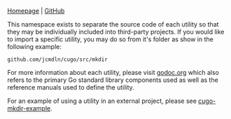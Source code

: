[Homepage](https://cugo.io) | [GitHub](https://github.com/jcmdln/cugo)


This namespace exists to separate the source code of each utility so
that they may be individually included into third-party projects. If you
would like to import a specific utility, you may do so from it's folder
as show in the following example:

    github.com/jcmdln/cugo/src/mkdir

For more information about each utility, please visit
[godoc.org](https://godoc.org/github.com/jcmdln/cugo/src) which also
refers to the primary Go standard library components used as well as the
reference manuals used to define the utility.

For an example of using a utility in an external project, please see
[cugo-mkdir-example](https://github.com/jcmdln/cugo-mkdir-example).
